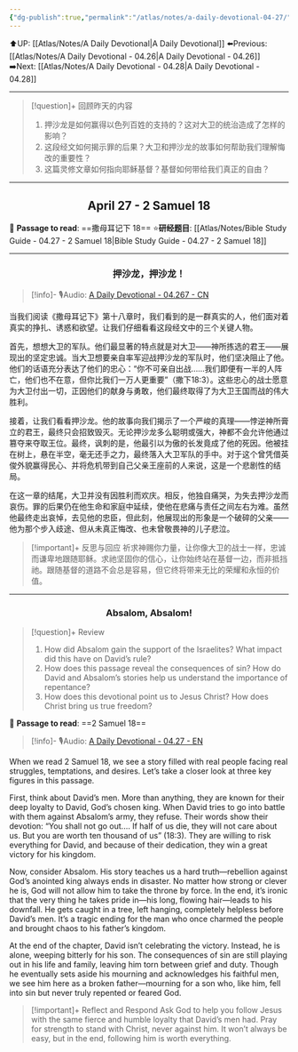 ```yaml
---
{"dg-publish":true,"permalink":"/atlas/notes/a-daily-devotional-04-27/","noteIcon":""}
---
```


 ⬆️UP: [[Atlas/Notes/A Daily Devotional\|A Daily Devotional]]
⬅️Previous: [[Atlas/Notes/A Daily Devotional - 04.26\|A Daily Devotional - 04.26]]
➡️Next: [[Atlas/Notes/A Daily Devotional - 04.28\|A Daily Devotional - 04.28]]

---

> [!question]+ 回顾昨天的内容
> 1. 押沙龙是如何赢得以色列百姓的支持的？这对大卫的统治造成了怎样的影响？  
> 2. 这段经文如何揭示罪的后果？大卫和押沙龙的故事如何帮助我们理解悔改的重要性？  
> 3. 这篇灵修文章如何指向耶稣基督？基督如何带给我们真正的自由？  

---
## <center>April 27 -  2 Samuel 18</center>

📖 **Passage to read**: ==撒母耳记下 18==
⭐**研经题目**: [[Atlas/Notes/Bible Study Guide - 04.27 - 2 Samuel 18\|Bible Study Guide - 04.27 - 2 Samuel 18]]

---
### <center>押沙龙，押沙龙！</center>

> [!info]- 🎙️Audio: [A Daily Devotional - 04.267 - CN]()

当我们阅读《撒母耳记下》第十八章时，我们看到的是一群真实的人，他们面对着真实的挣扎、诱惑和欲望。让我们仔细看看这段经文中的三个关键人物。

首先，想想大卫的军队。他们最显著的特点就是对大卫——神所拣选的君王——展现出的坚定忠诚。当大卫想要亲自率军迎战押沙龙的军队时，他们坚决阻止了他。他们的话语充分表达了他们的忠心：“你不可亲自出战……我们即便有一半的人阵亡，他们也不在意，但你比我们一万人更重要”（撒下18:3）。这些忠心的战士愿意为大卫付出一切，正因他们的献身与勇敢，他们最终取得了为大卫王国而战的伟大胜利。

接着，让我们看看押沙龙。他的故事向我们揭示了一个严峻的真理——悖逆神所膏立的君王，最终只会招致毁灭。无论押沙龙多么聪明或强大，神都不会允许他通过篡夺来夺取王位。最终，讽刺的是，他最引以为傲的长发竟成了他的死因。他被挂在树上，悬在半空，毫无还手之力，最终落入大卫军队的手中。对于这个曾凭借英俊外貌赢得民心、并将危机带到自己父亲王座前的人来说，这是一个悲剧性的结局。

在这一章的结尾，大卫并没有因胜利而欢庆。相反，他独自痛哭，为失去押沙龙而哀伤。罪的后果仍在他生命和家庭中延续，使他在悲痛与责任之间左右为难。虽然他最终走出哀悼，去见他的忠臣，但此刻，他展现出的形象是一个破碎的父亲——他为那个步入歧途、但从未真正悔改、也未曾敬畏神的儿子悲泣。

> [!important]+ 反思与回应
祈求神赐你力量，让你像大卫的战士一样，忠诚而谦卑地跟随耶稣。求祂坚固你的信心，让你始终站在基督一边，而非抵挡祂。跟随基督的道路不会总是容易，但它终将带来无比的荣耀和永恒的价值。

---
### <center>Absalom, Absalom!</center>

> [!question]+ Review
> 1. How did Absalom gain the support of the Israelites? What impact did this have on David’s rule?  
> 2. ⁠How does this passage reveal the consequences of sin? How do David and Absalom’s stories help us understand the importance of repentance?  
> 3. ⁠How does this devotional point us to Jesus Christ? How does Christ bring us true freedom?

📖 **Passage to read**: ==2 Samuel 18==

> [!info]- 🎙️Audio: [A Daily Devotional - 04.27 - EN]()  

When we read 2 Samuel 18, we see a story filled with real people facing real struggles, temptations, and desires. Let’s take a closer look at three key figures in this passage.  

First, think about David’s men. More than anything, they are known for their deep loyalty to David, God’s chosen king. When David tries to go into battle with them against Absalom’s army, they refuse. Their words show their devotion: “You shall not go out.… If half of us die, they will not care about us. But you are worth ten thousand of us” (18:3). They are willing to risk everything for David, and because of their dedication, they win a great victory for his kingdom.  

Now, consider Absalom. His story teaches us a hard truth—rebellion against God’s anointed king always ends in disaster. No matter how strong or clever he is, God will not allow him to take the throne by force. In the end, it’s ironic that the very thing he takes pride in—his long, flowing hair—leads to his downfall. He gets caught in a tree, left hanging, completely helpless before David’s men. It’s a tragic ending for the man who once charmed the people and brought chaos to his father’s kingdom.  

At the end of the chapter, David isn’t celebrating the victory. Instead, he is alone, weeping bitterly for his son. The consequences of sin are still playing out in his life and family, leaving him torn between grief and duty. Though he eventually sets aside his mourning and acknowledges his faithful men, we see him here as a broken father—mourning for a son who, like him, fell into sin but never truly repented or feared God.  

> [!important]+ Reflect and Respond
Ask God to help you follow Jesus with the same fierce and humble loyalty that David’s men had. Pray for strength to stand with Christ, never against him. It won’t always be easy, but in the end, following him is worth everything.



 


































